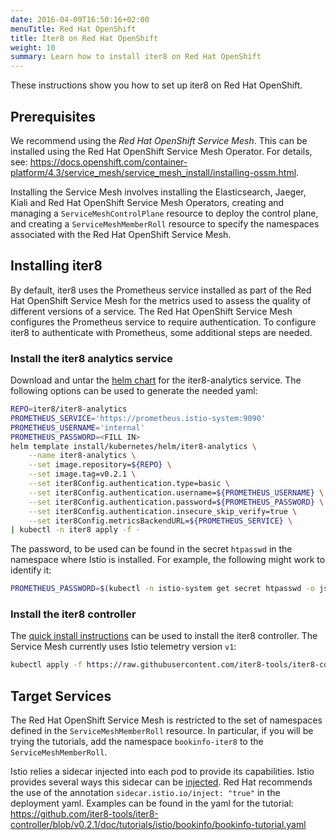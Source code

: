 ```yaml
---
date: 2016-04-09T16:50:16+02:00
menuTitle: Red Hat OpenShift
title: Iter8 on Red Hat OpenShift
weight: 10
summary: Learn how to install iter8 on Red Hat OpenShift
---
```


These instructions show you how to set up iter8 on Red Hat OpenShift.

## Prerequisites

We recommend using the _Red Hat OpenShift Service Mesh_. This can be installed using the Red Hat OpenShift Service Mesh Operator. For details, see: <https://docs.openshift.com/container-platform/4.3/service_mesh/service_mesh_install/installing-ossm.html>.

Installing the Service Mesh involves installing the Elasticsearch, Jaeger, Kiali and Red Hat OpenShift Service Mesh Operators, creating and managing a `ServiceMeshControlPlane` resource to deploy the control plane, and creating a `ServiceMeshMemberRoll` resource to specify the namespaces associated with the Red Hat OpenShift Service Mesh.

## Installing iter8

By default, iter8 uses the Prometheus service installed as part of the Red Hat OpenShift Service Mesh for the metrics used to assess the quality of different versions of a service. The Red Hat OpenShift Service Mesh configures the Prometheus service to require authentication. To configure iter8 to authenticate with Prometheus, some additional steps are needed.

### Install the iter8 analytics service

Download and untar the [helm chart](https://github.com/iter8-tools/iter8-analytics/releases/download/v0.2.1/iter8-analytics-helm-chart.tar) for the iter8-analytics service. The following options can be used to generate the needed yaml:

```bash
REPO=iter8/iter8-analytics
PROMETHEUS_SERVICE='https://prometheus.istio-system:9090'
PROMETHEUS_USERNAME='internal'
PROMETHEUS_PASSWORD=<FILL IN>
helm template install/kubernetes/helm/iter8-analytics \
    --name iter8-analytics \
    --set image.repository=${REPO} \
    --set image.tag=v0.2.1 \
    --set iter8Config.authentication.type=basic \
    --set iter8Config.authentication.username=${PROMETHEUS_USERNAME} \
    --set iter8Config.authentication.password=${PROMETHEUS_PASSWORD} \
    --set iter8Config.authentication.insecure_skip_verify=true \
    --set iter8Config.metricsBackendURL=${PROMETHEUS_SERVICE} \
| kubectl -n iter8 apply -f -
```

The password, to be used can be found in the secret `htpasswd` in the namespace where Istio is installed. For example, the following might work to identify it:

```bash
PROMETHEUS_PASSWORD=$(kubectl -n istio-system get secret htpasswd -o jsonpath='{.data.rawPassword}' | base64 --decode)
```

### Install the iter8 controller

The [quick install instructions](https://github.com/iter8-tools/docs/blob/v0.2.1/doc_files/iter8_install.md#quick-installation) can be used to install the iter8 controller. The Service Mesh currently uses Istio telemetry version `v1`:

```bash
kubectl apply -f https://raw.githubusercontent.com/iter8-tools/iter8-controller/v0.2.1/install/iter8-controller.yaml
```

## Target Services

The Red Hat OpenShift Service Mesh is restricted to the set of namespaces defined in the `ServiceMeshMemberRoll` resource. In particular, if you will be trying the tutorials, add the namespace `bookinfo-iter8` to the `ServiceMeshMemberRoll`.

Istio relies a sidecar injected into each pod to provide its capabilities. Istio provides several ways this sidecar can be [injected](https://istio.io/docs/setup/additional-setup/sidecar-injection/). Red Hat recommends the use of the annotation `sidecar.istio.io/inject: "true"` in the deployment yaml. Examples can be found in the yaml for the tutorial: <https://github.com/iter8-tools/iter8-controller/blob/v0.2.1/doc/tutorials/istio/bookinfo/bookinfo-tutorial.yaml>
